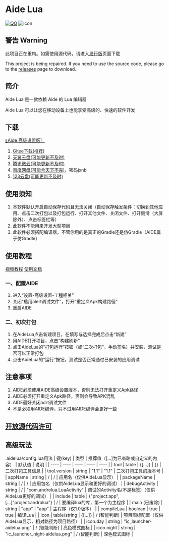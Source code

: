 # Aide Lua
[![QQ](https://img.shields.io/badge/Join-QQ_Group-ff69b4)](https://jq.qq.com/?_wv=1027&k=41q8mp8y)
![icon](https://gitee.com/Jesse205/AideLua/raw/master/ic_cover-aidelua.png)

## 警告 Warning
此项目正在重构。如需使用源代码，请进入[发行版](releases)页面下载

This project is being repaired. If you need to use the source code, please go to the [releases](releases) page to download.

## 简介
Aide Lua 是一款依赖 Aide 的 Lua 编辑器

Aide Lua 可以让您在移动设备上也能享受高级的、快速的软件开发

## 下载
[〖Aide 高级设置版〗](https://www.lanzouy.com/b00zdhbeb)

1. [Gitee下载(推荐)](https://gitee.com/Jesse205/AideLua/releases)
2. [天翼云盘(可能更新不及时)](https://cloud.189.cn/t/ZZ7RzijyqiUv)
3. [腾讯微云(可能更新不及时)](https://share.weiyun.com/oLiNtxMR)
4. [百度网盘(可能今天下不完)](https://pan.baidu.com/s/1j1RwisPR8iq1fPS3O_fl7Q)，密码jxnb
5. [123云盘(可能更新不及时)](https://www.123pan.com/s/G7a9-Yzck)

## 使用须知
1. 本软件默认开启自动保存代码且无法关闭（自动保存触发条件：切换到其他应用、点击二次打包以及打包运行、打开其他文件、关闭文件、打开侧滑（大屏除外）、点击标签栏等）
2. 此软件不能用来开发大型项目
3. 此软件必须搭配编译器，不管你用的是真正的Gradle还是仿Gradle（AIDE属于仿Gradle）

## 使用教程
[视频教程](https://b23.tv/nvVHoa)
[使用文档](https://gitee.com/Jesse205/AideLua/wikis/Home)

### 一、配置AIDE
1. 进入“设置-高级设置-工程相关”
2. 关闭“启用alert调试文件”，打开“重定义Apk构建路径”
3. 重启AIDE

### 二、初次打包
1. 在AideLua点击新建项目，在填写与选择完成后点击“新建”
2. 用AIDE打开项目，点击“构建刷新”
3. 点击AideLua的“打包运行”按钮（或“二次打包”，手动签名）并安装，测试是否可以正常打包
4. 点击AideLua的“运行”按钮，测试是否正常通过已安装的应用调试

## 注意事项
1. AIDE必须使用AIDE高级设置版本，否则无法打开重定义Apk路径
2. AIDE必须打开重定义Apk路径，否则会导致APK混乱
3. AIDE最好关闭adrt调试文件
4. 不是必须用AIDE编译，只不过用AIDE编译会更好一些

## [开放源代码许可](https://gitee.com/Jesse205/AideLua/blob/master/app/src/main/assets_bin/licences)

## 高级玩法
.aidelua/config.lua用法
| 键(key) | 类型 | 推荐值（[...]为已省略或自定义的内容） | 默认值 | 说明 |
| ---- | ---- | ---- | ---- | ---- |
| tool | table | {[...]} | {} | 二次打包工具信息 |
| tool.version | string | "1.1" | "1.1" | 二次打包工具的版本号 |
| appName | string | / | / | 应用名（仅供AideLua显示） |
| packageName | string | / | / | 应用包名（仅供AideLua显示和更好的调试） |
| debugActivity | string | / | "com.androlua.LuaActivity" | 调试的Activity名(不是标签)（仅供AideLua更好的调试） |
| include | table | {"project:app",[...]"project:androlua"} | / | 要编译lua的库，第一个为主程序 |
| main (已废除) | string | "app" | "app" | 主程序（仅1.0版本） |
| compileLua | boolean | true | true | 编译Lua |
| icon | table/string | {[...]} | / (智能判断) | 项目图标配置（仅供AideLua显示，相对路径为项目路径） |
| icon.day | string | "ic_launcher-aidelua.png" | / (智能判断) | 亮色模式图标 |
| icon.night | string | "ic_launcher_night-aidelua.png" | / (智能判断) | 深色模式图标 |


